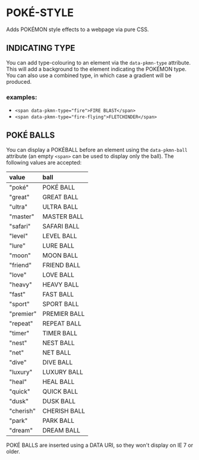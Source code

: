 # POKÉ-STYLE

Adds POKÉMON style effects to a webpage via pure CSS.

## INDICATING TYPE

You can add type-colouring to an element via the `data-pkmn-type` attribute. This will add a background to the element indicating the POKÉMON type. You can also use a combined type, in which case a gradient will be produced.

### examples:

- `<span data-pkmn-type="fire">FIRE BLAST</span>`
- `<span data-pkmn-type="fire-flying">FLETCHINDER</span>`

## POKÉ BALLS

You can display a POKÉBALL before an element using the `data-pkmn-ball` attribute (an empty `<span>` can be used to display only the ball). The following values are accepted:

| value         | ball          |
| :------------ | :------------ |
|  "poké"       |  POKÉ BALL    |
|  "great"      |  GREAT BALL   |
|  "ultra"      |  ULTRA BALL   |
|  "master"     |  MASTER BALL  |
|  "safari"     |  SAFARI BALL  |
|  "level"      |  LEVEL BALL   |
|  "lure"       |  LURE BALL    |
|  "moon"       |  MOON BALL    |
|  "friend"     |  FRIEND BALL  |
|  "love"       |  LOVE BALL    |
|  "heavy"      |  HEAVY BALL   |
|  "fast"       |  FAST BALL    |
|  "sport"      |  SPORT BALL   |
|  "premier"    |  PREMIER BALL |
|  "repeat"     |  REPEAT BALL  |
|  "timer"      |  TIMER BALL   |
|  "nest"       |  NEST BALL    |
|  "net"        |  NET BALL     |
|  "dive"       |  DIVE BALL    |
|  "luxury"     |  LUXURY BALL  |
|  "heal"       |  HEAL BALL    |
|  "quick"      |  QUICK BALL   |
|  "dusk"       |  DUSK BALL    |
|  "cherish"    |  CHERISH BALL |
|  "park"       |  PARK BALL    |
|  "dream"      |  DREAM BALL   |

POKÉ BALLS are inserted using a DATA URI, so they won't display on IE 7 or older.
